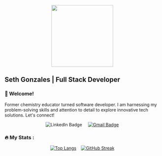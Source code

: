 <div align="center">
  <img src="https://media.giphy.com/media/f3Ft7V5eBKX55XDJXC/giphy.gif" width="200"/>
</div>

## Seth Gonzales | Full Stack Developer

### :wave: Welcome!
Former chemistry educator turned software developer. I am harnessing my problem-solving skills and attention to detail to explore innovative tech solutions. Let's connect!

<div align="center" style="text-decoration: none;>
  <a href="https://www.linkedin.com/in/seth-gonzales">
    <img src="https://img.shields.io/badge/LinkedIn-blue?style=for-the-badge&logo=linkedin&logoColor=white" alt="LinkedIn Badge"/>
  </a>  
  &nbsp;&nbsp;&nbsp;
  <a href="mailto:sethgonzales157@gmail.com?subject=Hello%20Seth!%20">
    <img src="https://img.shields.io/badge/Gmail-red?style=for-the-badge&logo=gmail&logoColor=white" alt="Gmail Badge"/>
  </a>
</div>

### :fire: My Stats :
  
<div align="center">
  
[![Top Langs](https://github-readme-stats.vercel.app/api/top-langs/?username=sethgonzales&layout=compact&theme=aura)](https://github.com/anuraghazra/github-readme-stats) &nbsp;&nbsp;&nbsp;[![GitHub Streak](http://github-readme-streak-stats.herokuapp.com?user=sethgonzales&theme=cobalt&mode=weekly)](https://git.io/streak-stats)



  
</div><br />

<!---
sethgonzales/sethgonzales is a ✨ special ✨ repository because its `README.md` (this file) appears on your GitHub profile.
You can click the Preview link to take a look at your changes.
--->

